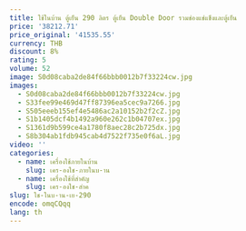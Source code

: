 ```yaml
---
title: ใช้ในบ้าน ตู้เย็น 290 ลิตร ตู้เย็น Double Door รวมช่องแช่แข็งและตู้เย็น
price: '38212.71'
price_original: '41535.55'
currency: THB
discount: 8%
rating: 5
volume: 52
image: S0d08caba2de84f66bbb0012b7f33224cw.jpg
images:
  - S0d08caba2de84f66bbb0012b7f33224cw.jpg
  - S33fee99e469d47ff87396ea5cec9a7266.jpg
  - S505eeeb155ef4e5486ac2a10152b2f2cZ.jpg
  - S1b1405dcf4b1492a960e262c1b04707ex.jpg
  - S1361d9b599ce4a1780f8aec28c2b725dx.jpg
  - S8b304ab1fdb945cab4d7522f735e0f6aL.jpg
video: ''
categories:
  - name: เครื่องใช้ภายในบ้าน
    slug: เคร-องใช-ภายในบ-าน
  - name: เครื่องใช้ที่สำคัญ
    slug: เคร-องใช-สำค
slug: ใช-ในบ-าน-เย-290
encode: omqCQqq
lang: th
---
```

  
